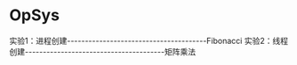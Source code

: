 OpSys
=====
实验1：进程创建---------------------------------------Fibonacci
实验2：线程创建---------------------------------------矩阵乘法
